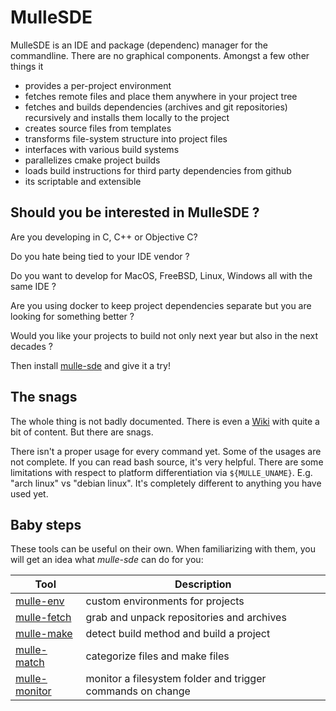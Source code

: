 # MulleSDE

MulleSDE is an IDE and package (dependenc) manager for the commandline. There are no graphical components.
Amongst a few other things it

* provides a per-project environment
* fetches remote files and place them anywhere in your project tree
* fetches and builds dependencies (archives and git repositories) recursively and installs them locally to the project
* creates source files from templates
* transforms file-system structure into project files
* interfaces with various build systems
* parallelizes cmake project builds
* loads build instructions for third party dependencies from github 
* its scriptable and extensible

<script id="asciicast-223917"
        src="https://asciinema.org/a/223917.js"
        async>
</script>


## Should you be interested in MulleSDE ?

Are you developing in C, C++ or Objective C?

Do you hate being tied to your IDE vendor ?

Do you want to develop for MacOS, FreeBSD, Linux, Windows all with the same IDE ?

Are you using docker to keep project dependencies separate but you are looking for something better ?

Would you like your projects to build not only next year but also in the next decades ?

Then install [mulle-sde](//github.com/mulle-sde/mulle-sde) and give it a try!


## The snags

The whole thing is not badly documented. There is even a [Wiki](https://github.com/mulle-sde/mulle-sde/wiki) with
quite a bit of content. But there are snags.

There isn't a proper usage for every command yet. Some of the usages are not complete. If you can read bash source, it's very helpful.
There are some limitations with respect to platform differentiation via `${MULLE_UNAME}`. E.g. "arch linux" vs "debian linux".
It's completely different to anything you have used yet.


## Baby steps

These tools can be useful on their own. When familiarizing with them, you will get an idea what *mulle-sde* 
can do for you:

Tool                                                  | Description
------------------------------------------------------|-------------------------
[mulle-env](//github.com/mulle-sde/mulle-env)         | custom environments for projects
[mulle-fetch](//github.com/mulle-sde/mulle-fetch)     | grab and unpack repositories and archives
[mulle-make](//github.com/mulle-sde/mulle-make)       | detect build method and build a project
[mulle-match](//github.com/mulle-sde/mulle-match)     | categorize files and make files
[mulle-monitor](//github.com/mulle-sde/mulle-monitor) | monitor a filesystem folder and trigger commands on change

